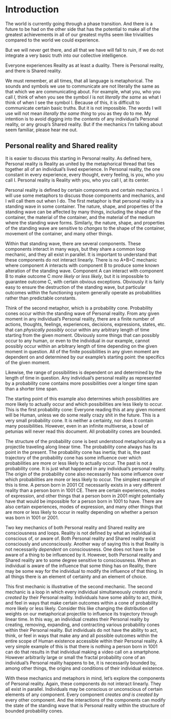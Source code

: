 # Introduction

The world is currently going through a phase transition. And there is a future to be had on the other side that has the potential to make all of the greatest achievements in all of our greatest myths seem like trivialities compared to the world we could experience.

But we will never get there, and all that we have will fall to ruin, if we do not integrate a very basic truth into our collective intelligence.  

Everyone experiences Reality as at least a duality. There is Personal reality, and there is Shared reality.  

We must remember, at all times, that all language is metaphorical. The sounds and symbols we use to communicate are not literally the same as that which we are communicating about. For example, what you, who you call *I*, think of when you see the symbol *I* is not *literally the same* as what I think of when I see the symbol I. Because of this, it is difficult to communicate certain basic truths. But it is not impossible. The words I will use will not mean *literally the same thing* to you as they do to me. My intention is to avoid digging into the *contents* of any individual’s Personal reality, or any group’s Shared reality. But if the mechanics I’m talking about seem familiar, please hear me out.  
   

## Personal reality and Shared reality

It is easier to discuss this starting in Personal reality. As defined here, Personal reality is Reality as united by the metaphorical thread that ties together all of an individual’s lived experience. In Personal reality, the one constant in every experience, every thought, every feeling, is you, who you call I. Personal reality is Reality with you, who you call I, at its center. 

Personal reality is defined by certain components and certain mechanics. I will use some metaphors to discuss those components and mechanics, and I will call them out when I do. The first metaphor is that personal reality is a standing wave in some container. The nature, shape, and properties of the standing wave can be affected by many things, including the shape of the container, the material of the container, and the material of the medium where the standing wave forms. Similarly, the nature, shape, and properties of the standing wave are sensitive to *changes* to the shape of the container, movement of the container, and many other things.    

Within that standing wave, there are several components. These components interact in many ways, but they share a common loop mechanic, and they all exist in parallel. It is important to understand that these components do not interact linearly. There is no A+B=C mechanic where component A interacts with component B to produce some known alteration of the standing wave. Component A can interact with component B to make outcome C *more likely* or *less likely*, but it is impossible to guarantee outcome C, with certain obvious exceptions. Obviously it is fairly easy to ensure the destruction of the standing wave, but particular outcomes within the functioning system generally operate as probabilities rather than predictable constants. 

Think of the second metaphor, which is a probability cone. Probability cones occur within the standing wave of Personal reality. From any given moment in any individual’s Personal reality, there are a finite number of actions, thoughts, feelings, experiences, decisions, expressions, states, etc. that can *physically possibly* occur within any arbitrary length of time starting from the given moment. Obviously some things that can possibly occur to any human, or even to the individual in our example, cannot possibly occur within an arbitrary length of time depending on the given moment in question. All of the finite possibilities in any given moment are dependent on and determined by our example’s starting point: the specifics of the given moment. 

Likewise, the range of possibilities is dependent on and determined by the length of time in question. Any individual’s personal reality as represented by a probability cone contains more possibilities over a longer time span than a shorter time span.  

The starting point of this example also determines which possibilities are more likely to actually occur and which possibilities are less likely to occur. This is the first probability cone: Everyone reading this at any given moment will be Human, unless we do some really crazy shit in the future. This is a very small probability cone. It is neither a certainty, nor does it contain many possibilities. However, even in an infinite multiverse, a bowl of petunias will never read this document. All probability cones are bounded. 

The structure of the probability cone is best understood metaphorically as a projectile traveling along linear time. The probability cone always has its point in the present. The probability cone has inertia; that is, the past trajectory of the probability cone has some influence over which probabilities are more or less likely to actually occur. The past is not a probability cone. It is just what happened in any individual’s personal reality. The origin of the probability cone also necessarily has some influence over which probabilities are more or less likely to occur. The simplest example of this is time. A person born in 2001 CE necessarily exists in a very different reality than a person born in 1001 CE. There are certain experiences, modes of expression, and other things that a person born in 2001 might potentially have that would be impossible for a person born in 1001 to have. There are also certain experiences, modes of expression, and many other things that are more or less likely to occur in reality depending on whether a person was born in 1001 or 2001. 

Two key mechanics of both Personal reality and Shared reality are consciousness and loops. Reality is not defined by what an individual is conscious of, or aware of. Both Personal reality and Shared reality exist consciously and unconsciously. Another way of saying this is that Reality is not necessarily *dependent* on consciousness. One does not have to be aware of a thing to be influenced by it. However, both Personal reality and Shared reality are to some degree sensitive to consciousness. When an individual is aware of the influence that some thing has on Reality, there may be some way for the individual to modify the influence of that thing. In all things there is an element of certainty and an element of choice.       

This first mechanic is illustrative of the second mechanic. The second mechanic is a loop in which every individual simultaneously *creates and is created by* their Personal reality. Individuals have some ability to act, think, and feel in ways that make certain outcomes within a cone of probability more likely or less likely. Consider this like changing the distribution of weights on our metaphorical projectile to influence its trajectory through linear time. In this way, an individual creates their Personal reality by creating, removing, expanding, and contracting various probability cones within their Personal reality. But individuals do not have the ability to act, think, or feel in ways that make any and all possible outcomes within the entire scope of Human existence accessible within their Personal reality. A very simple example of this is that there is nothing a person born in 1001 can do that results in that individual making a video call on a smartphone. However arbitrarily large or small the fractal probability cone of an individual’s Personal reality happens to be, it is necessarily bounded by, among other things, the origins and conditions of their individual existence. 

With these mechanics and metaphors in mind, let’s explore the components of Personal reality. Again, these components do not interact linearly. They all exist in parallel. Individuals may be conscious or unconscious of certain elements of any component. Every component *creates and is created by* every other component. And the interactions of the components can modify the state of the standing wave that is Personal reality within the structure of bounded probability cones.  